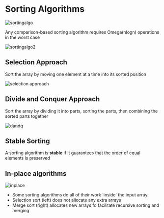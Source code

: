 # Sorting Algorithms

![sortingalgo](https://i.gyazo.com/b5d0a59724841e3e1e63ed5445815c24.png)

Any comparison-based sorting algorithm requires Omega(nlogn) operations in the worst case

![sortingalgo2](http://i.gyazo.com/0dc4d7d601bfac435fb2e1352c215b91.png)

## Selection Approach

Sort the array by moving one element at a time into its sorted position

![selection approach](http://i.imgur.com/NsdvK9Z.png)

## Divide and Conquer Approach

Sort the array by dividing it into parts, sorting the parts, then combining the sorted parts together

![dandq](http://i.imgur.com/pHeKnZS.png)


## Stable Sorting

A sorting algorithm is **stable** if it guarantees that the order of equal elements is preserved

## In-place algorithms

![inplace](http://i.imgur.com/e1Ycreg.png)

- Some sorting algorithms do all of their work 'inside' the input array.
- Selection sort (left) does not allocate any extra arrays
- Merge sort (right) allocates new arrays fo facilitate recursive sorting and merging
